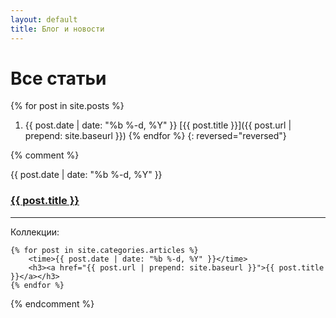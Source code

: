 ```yaml
---
layout: default
title: Блог и новости
---
```


# Все статьи

{% for post in site.posts %}
1. {{ post.date | date: "%b %-d, %Y" }} [{{ post.title }}]({{ post.url | prepend: site.baseurl }})
{% endfor %}
{: reversed="reversed"}

{% comment %}


<time>{{ post.date | date: "%b %-d, %Y" }}</time>
<h3><a href="{{ post.url | prepend: site.baseurl }}">{{ post.title }}</a></h3>


*** 

Коллекции:

~~~
{% for post in site.categories.articles %}
    <time>{{ post.date | date: "%b %-d, %Y" }}</time>
    <h3><a href="{{ post.url | prepend: site.baseurl }}">{{ post.title }}</a></h3>
{% endfor %}
~~~

{% endcomment %}
